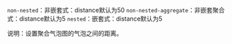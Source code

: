 `non-nested`：非嵌套式：distance默认为50
`non-nested-aggregate`：非嵌套聚合式：distance默认为5
`nested`：嵌套式：distance默认为5

说明：设置聚合气泡图的气泡之间的距离。